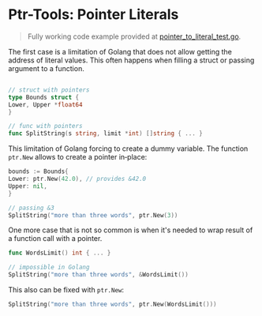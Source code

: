 # Ptr-Tools: Pointer Literals

> Fully working code example provided at [pointer_to_literal_test.go](../examples/pointer_to_literal_test.go).

The first case is a limitation of Golang that does not allow getting the address of literal values. This often happens
when filling a struct or passing argument to a function.

```go

// struct with pointers
type Bounds struct {
Lower, Upper *float64
}

// func with pointers
func SplitString(s string, limit *int) []string { ... }
```

This limitation of Golang forcing to create a dummy variable. The function `ptr.New` allows to create a pointer
in&#8209;place:

```go
bounds := Bounds{
Lower: ptr.New(42.0), // provides &42.0
Upper: nil,
}

// passing &3
SplitString("more than three words", ptr.New(3))
```

One more case that is not so common is when it's needed to wrap result of a function call with a pointer.

```go
func WordsLimit() int { ... }

// impossible in Golang
SplitString("more than three words", &WordsLimit())
```

This also can be fixed with `ptr.New`:

```go
SplitString("more than three words", ptr.New(WordsLimit()))
```
